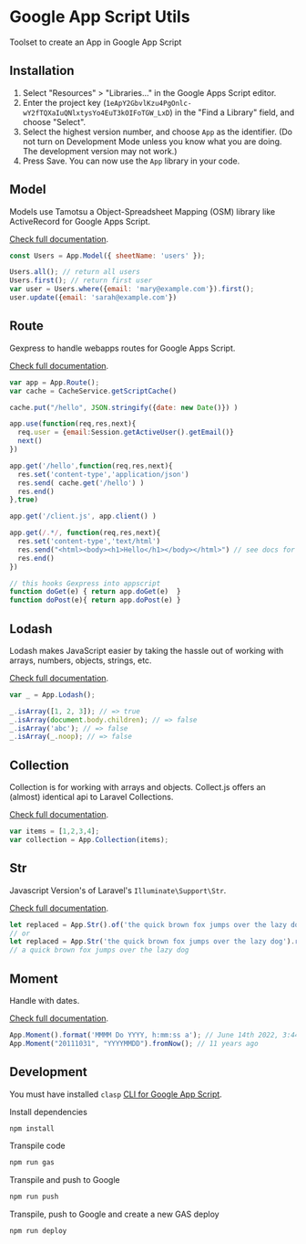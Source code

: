 # Google App Script Utils

Toolset to create an App in Google App Script

## Installation

1. Select "Resources" > "Libraries..." in the Google Apps Script editor.
2. Enter the project key (```1eApY2GbvlKzu4PgOnlc-wY2fTQXaIuQNlxtysYo4EuT3kOIFoTGW_LxD```) in the "Find a Library" field, and choose "Select".
3. Select the highest version number, and choose `App` as the identifier. (Do not turn on Development Mode unless you know what you are doing. The development version may not work.)
4. Press Save. You can now use the `App` library in your code.

## Model
Models use Tamotsu a Object-Spreadsheet Mapping (OSM) library like ActiveRecord for Google Apps Script.

[Check full documentation](https://github.com/itmammoth/Tamotsu).

```js
const Users = App.Model({ sheetName: 'users' });

Users.all(); // return all users
Users.first(); // return first user
var user = Users.where({email: 'mary@example.com'}).first();
user.update({email: 'sarah@example.com'})
```

## Route

Gexpress to handle webapps routes for Google Apps Script. 

[Check full documentation](https://github.com/coderofsalvation/Gexpress).
```js
var app = App.Route();
var cache = CacheService.getScriptCache()

cache.put("/hello", JSON.stringify({date: new Date()}) )

app.use(function(req,res,next){
  req.user = {email:Session.getActiveUser().getEmail()}
  next()
})

app.get('/hello',function(req,res,next){
  res.set('content-type','application/json')
  res.send( cache.get('/hello') )
  res.end()
},true)

app.get('/client.js', app.client() )

app.get(/.*/, function(req,res,next){
  res.set('content-type','text/html')
  res.send("<html><body><h1>Hello</h1></body></html>") // see docs for template-usage & banner-removal
  res.end()
})

// this hooks Gexpress into appscript 
function doGet(e) { return app.doGet(e)  }
function doPost(e){ return app.doPost(e) }
```

## Lodash
Lodash makes JavaScript easier by taking the hassle out of working with arrays, numbers, objects, strings, etc.

[Check full documentation](https://lodash.com/docs).

```js
var _ = App.Lodash();

_.isArray([1, 2, 3]); // => true
_.isArray(document.body.children); // => false
_.isArray('abc'); // => false
_.isArray(_.noop); // => false
```

## Collection
Collection is for working with arrays and objects. Collect.js offers an (almost) identical api to Laravel Collections.

[Check full documentation](https://collect.js.org/usage.html).

```js
var items = [1,2,3,4];
var collection = App.Collection(items);
```

## Str
Javascript Version's of Laravel's `Illuminate\Support\Str`.

[Check full documentation](https://github.com/zhorton34/laravel-js-str).

```js
let replaced = App.Str().of('the quick brown fox jumps over the lazy dog').replaceFirst('the', 'a');
// or
let replaced = App.Str('the quick brown fox jumps over the lazy dog').replaceFirst('the', 'a');
// a quick brown fox jumps over the lazy dog
```

## Moment
Handle with dates.

[Check full documentation](https://momentjs.com/docs/#/use-it/).

```js
App.Moment().format('MMMM Do YYYY, h:mm:ss a'); // June 14th 2022, 3:44:40 pm
App.Moment("20111031", "YYYYMMDD").fromNow(); // 11 years ago
```

## Development

You must have installed `clasp` [CLI for Google App Script](https://developers.google.com/apps-script/guides/clasp).

Install dependencies
```bash
npm install
```

Transpile code
```bash
npm run gas
```

Transpile and push to Google
```bash
npm run push
```

Transpile, push to Google and create a new GAS deploy
```bash
npm run deploy
```
